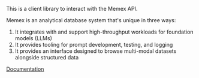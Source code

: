 This is a client library to interact with the Memex API.

Memex is an analytical database system that's unique in three ways: 
1. It integrates with and support high-throughput workloads for foundation models (LLMs)
2. It provides tooling for prompt development, testing, and logging
3. It provides an interface designed to browse multi-modal datasets alongside structured data


[Documentation](https://docs.memexdata.com)